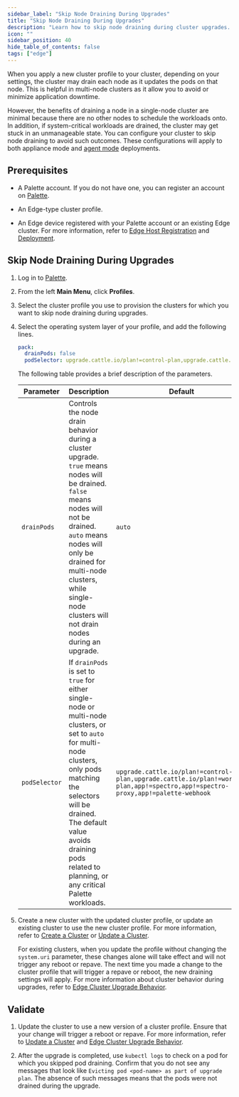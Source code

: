 ```yaml
---
sidebar_label: "Skip Node Draining During Upgrades"
title: "Skip Node Draining During Upgrades"
description: "Learn how to skip node draining during cluster upgrades. "
icon: ""
sidebar_position: 40
hide_table_of_contents: false
tags: ["edge"]
---
```


When you apply a new cluster profile to your cluster, depending on your settings, the cluster may drain each node as it
updates the pods on that node. This is helpful in multi-node clusters as it allow you to avoid or minimize application
downtime.

However, the benefits of draining a node in a single-node cluster are minimal because there are no other nodes to
schedule the workloads onto. In addition, if system-critical workloads are drained, the cluster may get stuck in an
unmanageable state. You can configure your cluster to skip node draining to avoid such outcomes. These configurations
will apply to both appliance mode and [agent mode](../../../deployment-modes/agent-mode/agent-mode.md) deployments.

## Prerequisites

- A Palette account. If you do not have one, you can register an account on [Palette](https://console.spectrocloud.com).

- An Edge-type cluster profile.

- An Edge device registered with your Palette account or an existing Edge cluster. For more information, refer to
  [Edge Host Registration](../site-deployment/site-installation/edge-host-registration.md) and
  [Deployment](../site-deployment/site-deployment.md).

## Skip Node Draining During Upgrades

1. Log in to [Palette](https://console.spectrocloud.com).

2. From the left **Main Menu**, click **Profiles**.

3. Select the cluster profile you use to provision the clusters for which you want to skip node draining during
   upgrades.

4. Select the operating system layer of your profile, and add the following lines.

   ```yaml {2,3}
   pack:
     drainPods: false
     podSelector: upgrade.cattle.io/plan!=control-plan,upgrade.cattle.io/plan!=worker-plan,app!=spectro,app!=spectro-proxy,app!=palette-webhook
   ```

   The following table provides a brief description of the parameters.

   | Parameter     | Description                                                                                                                                                                                                                                                                 | Default                                                                                                                         |
   | ------------- | --------------------------------------------------------------------------------------------------------------------------------------------------------------------------------------------------------------------------------------------------------------------------- | ------------------------------------------------------------------------------------------------------------------------------- |
   | `drainPods`   | Controls the node drain behavior during a cluster upgrade. `true` means nodes will be drained. `false` means nodes will not be drained. `auto` means nodes will only be drained for multi-node clusters, while single-node clusters will not drain nodes during an upgrade. | `auto`                                                                                                                          |
   | `podSelector` | If `drainPods` is set to `true` for either single-node or multi-node clusters, or set to `auto` for multi-node clusters, only pods matching the selectors will be drained. The default value avoids draining pods related to planning, or any critical Palette workloads.   | `upgrade.cattle.io/plan!=control-plan,upgrade.cattle.io/plan!=worker-plan,app!=spectro,app!=spectro-proxy,app!=palette-webhook` |

5. Create a new cluster with the updated cluster profile, or update an existing cluster to use the new cluster profile.
   For more information, refer to [Create a Cluster](../site-deployment/cluster-deployment.md) or
   [Update a Cluster](../../cluster-management/cluster-updates.md).

   For existing clusters, when you update the profile without changing the `system.uri` parameter, these changes alone
   will take effect and will not trigger any reboot or repave. The next time you made a change to the cluster profile
   that will trigger a repave or reboot, the new draining settings will apply. For more information about cluster
   behavior during upgrades, refer to [Edge Cluster Upgrade Behavior](../cluster-management/upgrade-behavior.md).

## Validate

1. Update the cluster to use a new version of a cluster profile. Ensure that your change will trigger a reboot or
   repave. For more information, refer to [Update a Cluster](../../cluster-management/cluster-updates.md) and
   [Edge Cluster Upgrade Behavior](../cluster-management/upgrade-behavior.md).

2. After the upgrade is completed, use `kubectl logs` to check on a pod for which you skipped pod draining. Confirm that
   you do not see any messages that look like `Evicting pod <pod-name> as part of upgrade plan`. The absence of such
   messages means that the pods were not drained during the upgrade.
